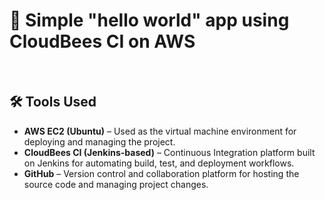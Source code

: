 <h1>🐝 Simple "hello world" app using CloudBees CI on AWS</h1>
<br>

## 🛠️ Tools Used

- **AWS EC2 (Ubuntu)** – Used as the virtual machine environment for deploying and managing the project.
- **CloudBees CI (Jenkins-based)** – Continuous Integration platform built on Jenkins for automating build, test, and deployment workflows.
- **GitHub** – Version control and collaboration platform for hosting the source code and managing project changes.
